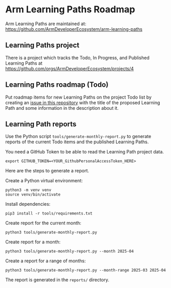 # Arm Learning Paths Roadmap

Arm Learning Paths are maintained at: https://github.com/ArmDeveloperEcosystem/arm-learning-paths 

## Learning Paths project

There is a project which tracks the Todo, In Progress, and Published Learning Paths at https://github.com/orgs/ArmDeveloperEcosystem/projects/4 

## Learning Paths roadmap (Todo)

Put roadmap items for new Learning Paths on the project Todo list by creating an [issue in this repository](https://github.com/ArmDeveloperEcosystem/roadmap/issues) with the title of the proposed Learning Path and some information in the description about it. 

## Learning Path reports

Use the Python script `tools/generate-monthly-report.py` to generate reports of the current Todo items and the published Learning Paths.

You need a GitHub Token to be able to read the Learning Path project data.

```console
export GITHUB_TOKEN=<YOUR_GithubPersonalAccessToken_HERE>
```

Here are the steps to generate a report.

Create a Python virtual environment:

```console
python3 -m venv venv
source venv/bin/activate
```

Install dependencies:

```console
pip3 install -r tools/requirements.txt
```

Create report for the current month:

```console
python3 tools/generate-monthly-report.py
```

Create report for a month:

```console
python3 tools/generate-monthly-report.py --month 2025-04
```

Create a report for a range of months:

```console
python3 tools/generate-monthly-report.py --month-range 2025-03 2025-04
```

The report is generated in the `reports/` directory.